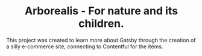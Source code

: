 <h1 align="center">
  Arborealis - For nature and its children.
</h1>

This project was created to learn more about Gatsby through the creation of a silly e-commerce site, connecting to Contentful for the items.
